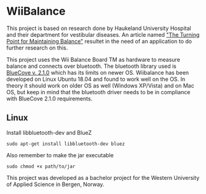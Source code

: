# WiiBalance

This project is based on research done by Haukeland University Hospital and their department for vestibular diseases. An article named ["The Turning Point for Maintaining Balance"](https://www.scitechnol.com/peer-review/the-turning-point-for-maintaining-balance-iBaH.php?article_id=9566) resultet in the need of an application to do further research on this. 


This project uses the Wii Balance Board TM as hardware to measure balance and connects over bluetooth. The bluetooth library used is [BlueCove v. 2.1.0](bluecove.org) which has its limits on newer OS. Wiibalance has been developed on Linux Ubuntu 18.04 and found to work well on the OS. In theory it should work on older OS as well (Windows XP/Vista) and on Mac OS, but keep in mind that the bluetooth driver needs to be in compliance with BlueCove 2.1.0 requirements.

## Linux
Install libbluetooth-dev and BlueZ
```
sudo apt-get install libbluetooth-dev bluez
```
Also remember to make the jar executable
```
sudo chmod +x path/to/jar
```

This project was developed as a bachelor project for the Western University of Applied Science in Bergen, Norway.